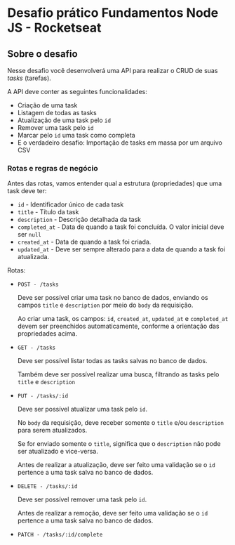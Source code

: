# Desafio prático Fundamentos Node JS - Rocketseat

## Sobre o desafio

Nesse desafio você desenvolverá uma API para realizar o CRUD de suas *tasks* (tarefas).

A API deve conter as seguintes funcionalidades:

- Criação de uma task
- Listagem de todas as tasks
- Atualização de uma task pelo `id`
- Remover uma task pelo `id`
- Marcar pelo `id` uma task como completa
- E o verdadeiro desafio: Importação de tasks em massa por um arquivo CSV

### Rotas e regras de negócio

Antes das rotas, vamos entender qual a estrutura (propriedades) que uma task deve ter:

- `id` - Identificador único de cada task
- `title` - Título da task
- `description` - Descrição detalhada da task
- `completed_at` - Data de quando a task foi concluída. O valor inicial deve ser `null`
- `created_at` - Data de quando a task foi criada.
- `updated_at` - Deve ser sempre alterado para a data de quando a task foi atualizada.

Rotas:

- `POST - /tasks`

    Deve ser possível criar uma task no banco de dados, enviando os campos `title` e `description` por meio do `body` da requisição.

    Ao criar uma task, os campos: `id`, `created_at`, `updated_at` e `completed_at` devem ser preenchidos automaticamente, conforme a orientação das propriedades acima.

- `GET - /tasks`

    Deve ser possível listar todas as tasks salvas no banco de dados.

    Também deve ser possível realizar uma busca, filtrando as tasks pelo `title` e `description`

- `PUT - /tasks/:id`

    Deve ser possível atualizar uma task pelo `id`.

    No `body` da requisição, deve receber somente o `title` e/ou `description` para serem atualizados.

    Se for enviado somente o `title`, significa que o `description` não pode ser atualizado e vice-versa.

    Antes de realizar a atualização, deve ser feito uma validação se o `id` pertence a uma task salva no banco de dados.

- `DELETE - /tasks/:id`

    Deve ser possível remover uma task pelo `id`.

    Antes de realizar a remoção, deve ser feito uma validação se o `id` pertence a uma task salva no banco de dados.

- `PATCH - /tasks/:id/complete`
